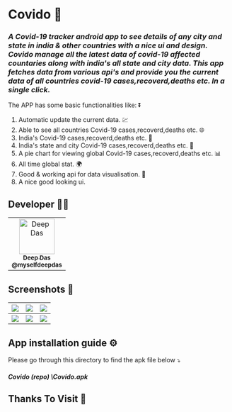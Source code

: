 # Covido 🦠
<h3><i>
A Covid-19 tracker android app to see details of any city and state in india & other countries with a nice ui and design. Covido manage all the latest data of covid-19 affected countaries along with india's all state and city data. This app fetches data from various api's and provide you the current data of all countries covid-19 cases,recoverd,deaths etc. In a single click. </i></h3>


The APP has some basic functionalities like: ⏬

1) Automatic update the current data. 💹
2) Able to see all countries Covid-19 cases,recoverd,deaths etc. 🌐
3) India's Covid-19 cases,recoverd,deaths etc. 🚩
4) India's state and city Covid-19 cases,recoverd,deaths etc. 🚩
5) A pie chart for viewing global Covid-19 cases,recoverd,deaths etc. 📊
6) All time global stat. 🌍
7) Good & working api for data visualisation. 📅
8) A nice good looking ui.


## Developer 👨‍💻

<table>
<td align="center"><a href="https://github.com/myselfdeepdas"><img src="https://avatars.githubusercontent.com/u/73328144?v=4" width="80px;" alt="Deep Das"/><br /><sub><b>Deep Das</b></a><br /><sub><b>@myselfdeepdas</b><br /><a href="https://github.com/theBatman07" title="Code"</a></td>
</table>




## Screenshots 📱

| <img src="https://user-images.githubusercontent.com/73328144/132901750-773f954f-49cb-4c82-98fe-2ad2f15a1321.png"> | <img src="https://user-images.githubusercontent.com/73328144/132901937-10a7fac9-2259-4747-bf85-fe5bce365646.png"> | <img src="https://user-images.githubusercontent.com/73328144/132902020-048cfe3d-1daf-4c9f-9adc-0a698b6f833b.png"> |
| ---------------------------------------------- | -------------------------------------------- | ------------------------------------------- |
| <img src="https://user-images.githubusercontent.com/73328144/132902132-dfc44b57-0a76-4a75-821a-e293997dc43b.png"> | <img src="https://user-images.githubusercontent.com/73328144/132902193-f1521b1b-eaa3-40aa-9ec8-96c3e97c123a.png"> | <img src="https://user-images.githubusercontent.com/73328144/132902254-fa242a19-fc0d-4361-a411-d60bc79a3fd2.png"> |


## App installation guide ⚙
 
 Please go through this directory to find the apk file below ⤵
 <h4><i>
 Covido (repo) \Covido.apk
 </i></h4>
    
## Thanks To Visit 🥰
